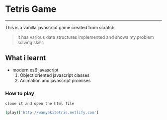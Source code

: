 # Tetris Game
___
 This is a vanilla javascript game  created from scratch.
 > it has various data structures implemented and shows my problem solving skills
 
 ## What i learnt
 * modern es6 javascript
    1. Object oriented javascript classes
    1. Animation and javascript promises
 
### How to play
```bash
clone it and open the html file

(play)['http://wanyekitetris.netlify.com']
```
